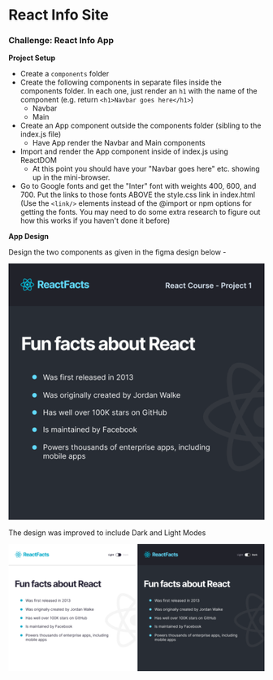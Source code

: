 # React Info Site

### Challenge: React Info App

**Project Setup**
- Create a `components` folder
- Create the following components in separate files inside
  the components folder.  In each one, just render an `h1` 
  with the name of the component (e.g. return `<h1>Navbar goes here</h1>`)
    - Navbar
    - Main
- Create an App component outside the components folder (sibling to
  the index.js file)
    - Have App render the Navbar and Main components
- Import and render the App component inside of index.js using ReactDOM
    - At this point you should have your "Navbar goes here" etc. showing up
      in the mini-browser.
- Go to Google fonts and get the "Inter" font with weights 400, 600, and 700.
  Put the links to those fonts ABOVE the style.css link in index.html (Use
  the `<link/>` elements instead of the @import or npm options for getting
  the fonts. You may need to do some extra research to figure out how this 
  works if you haven't done it before)

**App Design**

Design the two components as given in the figma design below - 

  ![React-info App Design](public/images/react-info-app-design.png)

The design was improved to include Dark and Light Modes
<div>
  <img src="public/images/react-info-app-design-light.png" width=250 height=auto>
  <img src="public/images/react-info-app-design-dark.png" width=250 height=auto>
</div>
